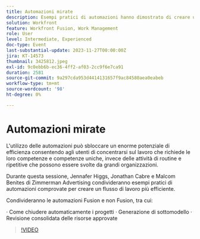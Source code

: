```yaml
---
title: Automazioni mirate
description: Esempi pratici di automazioni hanno dimostrato di creare un flusso di lavoro più efficiente.
solution: Workfront
feature: Workfront Fusion, Work Management
role: User
level: Intermediate, Experienced
doc-type: Event
last-substantial-update: 2023-11-27T00:00:00Z
jira: KT-14573
thumbnail: 3425812.jpeg
exl-id: 9c0ebb6b-ec36-4ff2-af03-2cc9f6e7ca91
duration: 2581
source-git-commit: 9a297cda953d4414131657f9ac84580aea0eabeb
workflow-type: tm+mt
source-wordcount: '98'
ht-degree: 0%

---
```


# Automazioni mirate

L&#39;utilizzo delle automazioni può sbloccare un enorme potenziale di efficienza consentendo agli utenti di concentrarsi sul lavoro che richiede le loro competenze e competenze uniche, invece delle attività di routine e ripetitive che possono essere svolte da grandi organizzazioni.

Durante questa sessione, Jennafer Higgs, Jonathan Cabre e Malcom Benites di Zimmerman Advertising condivideranno esempi pratici di automazioni comprovate per creare un flusso di lavoro più efficiente.

Condivideranno le automazioni Fusion e non Fusion, tra cui:

· Come chiudere automaticamente i progetti
· Generazione di sottomodello
· Revisione consolidata delle risorse approvate

>[!VIDEO](https://video.tv.adobe.com/v/3425812/?learn=on)

